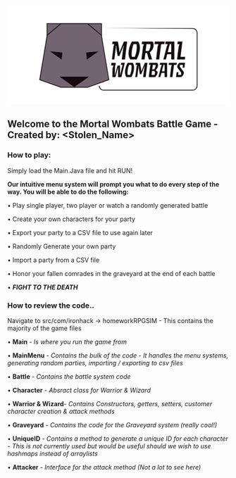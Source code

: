 <img alt="cool logo" src="https://github.com/EN-IH-WDPT-JUN21/Stolen_name-Mortal-Wombats-Homework-1/blob/master/logo_mortal_wombats-01.svg">


<h2>Welcome to the Mortal Wombats Battle Game - Created by: &ltStolen_Name&gt  </h2> 

<h3> How to play: </h4>

Simply load the Main.Java file and hit RUN! 

<b>Our intuitive menu system will prompt you what to do every step of the way. You will be able to do the following:</b> 

&bull; Play single player, two player or watch a randomly generated battle 

&bull; Create your own characters for your party 

&bull; Export your party to a CSV file to use again later 

&bull; Randomly Generate your own party 

&bull; Import a party from a CSV file 

&bull; Honor your fallen comrades in the graveyard at the end of each battle

&bull; <b><em>FIGHT TO THE DEATH</b></em>

<h3> How to review the code.. </h4> 

Navigate to src/com/ironhack -> homeworkRPGSIM - This contains the majority of the game files 

&bull; <b>Main</b> - <em>Is where you run the game from</em> 

&bull; <b>MainMenu</b> - <em>Contains the bulk of the code - It handles the menu systems, generating random parties, importing / exporting to csv files</em> 

&bull; <b>Battle</b> - <em>Contains the battle system code</em>

&bull; <b>Character</b> - <em>Absract class for Warrior & Wizard</em>

&bull; <b>Warrior & Wizard</b>- <em>Contains Constructors, getters, setters, customer character creation & attack methods</em>

&bull; <b>Graveyard</b> - <em>Contains the code for the Graveyard system (really cool!)</em>

&bull; <b>UniqueID</b> - <em>Contains a method to generate a unique ID for each character - This is not currently used but would be useful should we wish to use hashmaps instead of arraylists </em>

&bull; <b>Attacker</b> - <em>Interface for the attack method (Not a lot to see here) </em>

